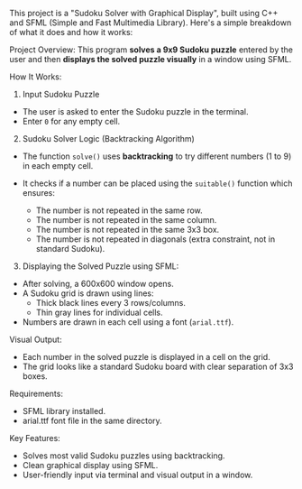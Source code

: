 This project is a "Sudoku Solver with Graphical Display", built using C++ and SFML (Simple and Fast Multimedia Library). 
Here's a simple breakdown of what it does and how it works:

Project Overview:
This program **solves a 9x9 Sudoku puzzle** entered by the user and then **displays the solved puzzle visually** in a window using SFML.

How It Works:
1. Input Sudoku Puzzle
* The user is asked to enter the Sudoku puzzle in the terminal.
* Enter `0` for any empty cell.
2. Sudoku Solver Logic (Backtracking Algorithm)
* The function `solve()` uses **backtracking** to try different numbers (1 to 9) in each empty cell.
* It checks if a number can be placed using the `suitable()` function which ensures:
  
  * The number is not repeated in the same row.
  * The number is not repeated in the same column.
  * The number is not repeated in the same 3x3 box.
  * The number is not repeated in diagonals (extra constraint, not in standard Sudoku).

3. Displaying the Solved Puzzle using SFML:
* After solving, a 600x600 window opens.
* A Sudoku grid is drawn using lines:
  * Thick black lines every 3 rows/columns.
  * Thin gray lines for individual cells.
* Numbers are drawn in each cell using a font (`arial.ttf`).
  
Visual Output:
* Each number in the solved puzzle is displayed in a cell on the grid.
* The grid looks like a standard Sudoku board with clear separation of 3x3 boxes.
  
Requirements:
* SFML library installed.
* arial.ttf font file in the same directory.
  
Key Features:
* Solves most valid Sudoku puzzles using backtracking.
* Clean graphical display using SFML.
* User-friendly input via terminal and visual output in a window.



